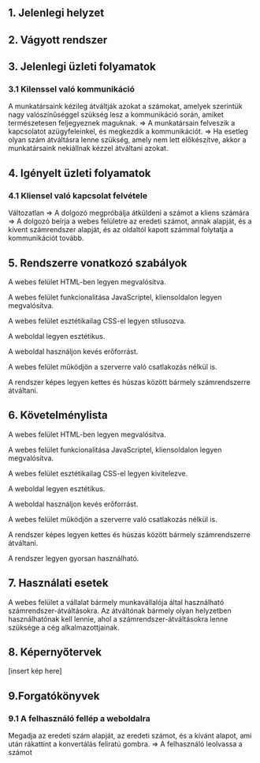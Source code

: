 ## 1. Jelenlegi helyzet

## 2. Vágyott rendszer

## 3. Jelenlegi üzleti folyamatok

### 3.1 Kilenssel való kommunikáció

A munkatársaink kézileg átváltják azokat a számokat, amelyek szerintük nagy valószínűséggel szükség lesz a kommunikáció során, amiket természetesen feljegyeznek maguknak. => A munkatársain felveszik a kapcsolatot azügyfeleinkel, és megkezdik a kommunikációt. => Ha esetleg olyan szám átváltásra lenne szükség, amely nem lett előkészítve, akkor a munkatársaink nekiállnak kézzel átváltani azokat.

## 4. Igényelt üzleti folyamatok

### 4.1 Kliensel való kapcsolat felvétele
Változatlan => A dolgozó megpróbálja átküldeni a számot a kliens számára => A dolgozó beírja a webes felületre az eredeti számot, annak alapját, és a kívent számrendszer alapját, és az oldaltól kapott számmal folytatja a kommunikációt tovább.

## 5. Rendszerre vonatkozó szabályok

A webes felület HTML-ben legyen megvalósítva.

A webes felület funkcionalitása JavaScriptel, kliensoldalon legyen megvalósítva.

A webes felület esztétikailag CSS-el legyen stílusozva.

A weboldal legyen esztétikus.

A weboldal használjon kevés erőforrást.

A webes felület működjön a szerverre való csatlakozás nélkül is.

A rendszer képes legyen kettes és húszas között bármely számrendszerre átváltani.

## 6. Követelménylista

A webes felület HTML-ben legyen megvalósítva.

A webes felület funkcionalitása JavaScriptel, kliensoldalon legyen megvalósítva.

A webes felület esztétikailag CSS-el legyen kivitelezve.

A weboldal legyen esztétikus.

A weboldal használjon kevés erőforrást.

A webes felület működjön a szerverre való csatlakozás nélkül is.

A rendszer képes legyen kettes és húszas között bármely számrendszerre átváltani.

A rendszer legyen gyorsan használható.

## 7. Használati esetek

A webes felület a vállalat bármely munkavállalója által használható számrendszer-átváltásokra. Az átváltónak bármely olyan helyzetben használhatónak kell lennie, ahol a számrendszer-átváltásokra lenne szüksége a cég alkalmazottjainak.

## 8. Képernyőtervek

[insert kép here]

## 9.Forgatókönyvek

### 9.1 A felhasználó fellép a weboldalra
Megadja az eredeti szám alapját, az eredeti számot, és a kívánt alapot, ami után rákattint a konvertálás feliratú gombra. => A felhasználó leolvassa a számot